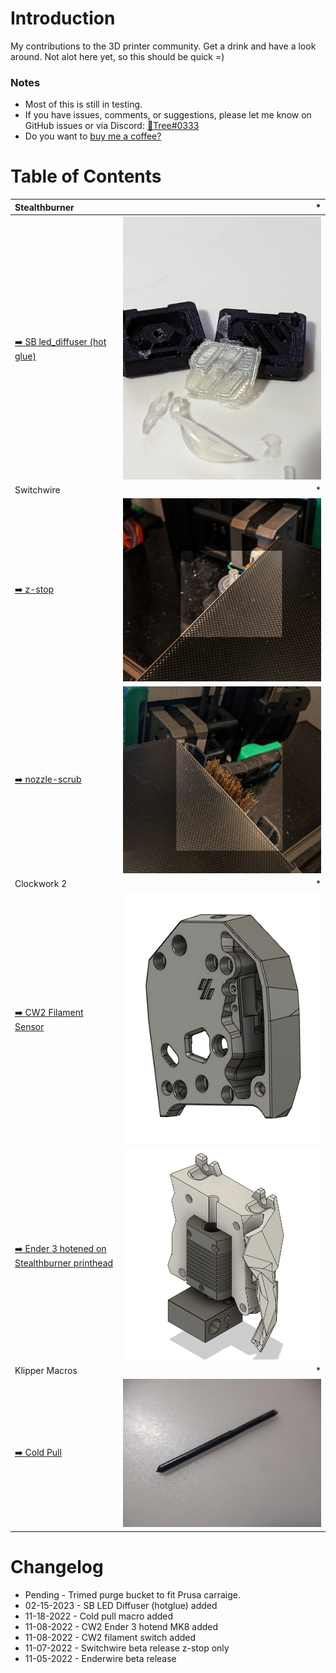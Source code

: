 # Introduction
My contributions to the 3D printer community. Get a drink and have a look around. Not alot here yet, so this should be quick =)


### Notes
- Most of this is still in testing.
- If you have issues, comments, or suggestions, please let me know on GitHub issues or via Discord: [:page_facing_up:Tree#0333](https://discordapp.com/users/934247044569264239)
- Do you want to [buy me a coffee?](https://www.paypal.com/paypalme/DustinRange)

# Table of Contents
Stealthburner | *
:--- | ---:
[:arrow_right: SB led_diffuser (hot glue)](/led_diffuser_mould/) | [![](/led_diffuser_mould/images/moulded-part.jpg)](/led_diffuser_mould/)
Switchwire | *
[:arrow_right: z-stop](/z-stop/) | [![](/images/z-stop.jpg)](/z-stop/)
[:arrow_right: nozzle-scrub](/nozzle-scrub/) | [![](/images/nozzle-scrub.jpg)](/nozzle-scrub/)
Clockwork 2 | *
[:arrow_right: CW2 Filament Sensor](/CW2-FRS/) | [![](/CW2-FRS/images/CW2-FRS-whole.PNG)](/CW2-FRS/)
[:arrow_right: Ender 3 hotened on Stealthburner printhead](/CW2-SB-MK8/) | [![](/CW2-SB-MK8/images/sb-mk8-rear-cw2.PNG)](/CW2-SB-MK8/)
Klipper Macros | *
[:arrow_right: Cold Pull](/macros/cold_pull/) | [![](/macros/cold_pull/images/cold_pull.jpg)](/macros/cold_pull/)

# Changelog
- Pending - Trimed purge bucket to fit Prusa carraige.
- 02-15-2023 - SB LED Diffuser (hotglue) added
- 11-18-2022 - Cold pull macro added
- 11-08-2022 - CW2 Ender 3 hotend MK8 added
- 11-08-2022 - CW2 filament switch added
- 11-07-2022 - Switchwire beta release z-stop only
- 11-05-2022 - Enderwire beta release
